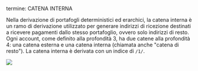 termine: CATENA INTERNA

Nella derivazione di portafogli deterministici ed erarchici, la catena interna è un ramo di derivazione utilizzato per generare indirizzi di ricezione destinati a ricevere pagamenti dallo stesso portafoglio, ovvero solo indirizzi di resto. Ogni account, come definito alla profondità 3, ha due catene alla profondità 4: una catena esterna e una catena interna (chiamata anche "catena di resto"). La catena interna è derivata con un indice di `/1/`.

![](../../dictionnaire/assets/22.png)